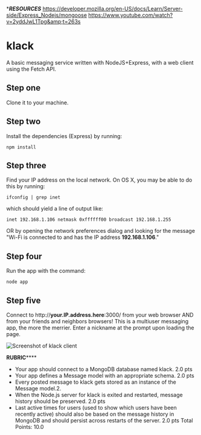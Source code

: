 ************RESOURCES***********
https://developer.mozilla.org/en-US/docs/Learn/Server-side/Express_Nodejs/mongoose
https://www.youtube.com/watch?v=2yddJwL1Tpg&amp;t=263s


# klack
A basic messaging service written with NodeJS+Express, with a web client using the Fetch API.

## Step one
Clone it to your machine.

## Step two
Install the dependencies (Express) by running:

    npm install

## Step three
Find your IP address on the local network. On OS X, you may be able to do this by running:

    ifconfig | grep inet
    
which should yield a line of output like:

    inet 192.168.1.106 netmask 0xffffff00 broadcast 192.168.1.255

OR by opening the network preferences dialog and looking for the message
"Wi-Fi is connected to <NETWORKNAME> and has the IP address **192.168.1.106**."

## Step four
Run the app with the command:

    node app

## Step five
Connect to http://**your.IP.address.here**:3000/ from your web browser AND from your friends and neighbors browsers!
This is a multiuser messaging app, the more the merrier.
Enter a nickname at the prompt upon loading the page.

![Screenshot of klack client](/screenshot-klack.png)


**********RUBRIC**************

* Your app should connect to a MongoDB database named klack. 2.0 pts
* Your app defines a Message model with an appropriate schema. 2.0 pts
* Every posted message to klack gets stored as an instance of the Message model.2.
* When the Node.js server for klack is exited and restarted, message history should be preserved. 2.0 pts
* Last active times for users (used to show which users have been recently active) should also be based on the message history in MongoDB and should persist across restarts of the server. 2.0 pts
Total Points: 10.0
